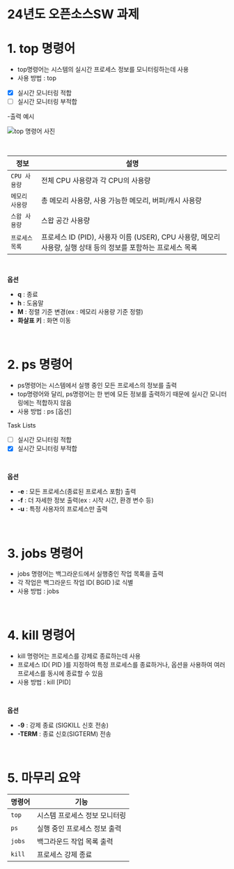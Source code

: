 # 24년도 오픈소스SW 과제
# 1. top 명령어
  - top명령어는 시스템의 실시간 프로세스 정보를 모니터링하는데 사용
  - 사용 방법 : top

- [x] 실시간 모니터링 적합
- [ ] 실시간 모니터링 부적합

-출력 예시

![top 명령어 사진](https://github.com/LTaeJun/OpenSource-SW/assets/166844562/e9556be3-3a98-4887-bf93-07ed5a6ed472)

<br>


| 정보 | 설명 |
|---|---|
| `CPU 사용량` | 전체 CPU 사용량과 각 CPU의 사용량 |
| `메모리 사용량` | 총 메모리 사용량, 사용 가능한 메모리, 버퍼/캐시 사용량 |
| `스왑 사용량` | 스왑 공간 사용량 |
| `프로세스 목록` | 프로세스 ID (PID), 사용자 이름 (USER), CPU 사용량, 메모리 사용량, 실행 상태 등의 정보를 포함하는 프로세스 목록 |
<br>

**옵션**
* **q** : 종료
* **h** : 도움말
* **M** : 정렬 기준 변경(ex : 메모리 사용량 기준 정렬)
* **화살표 키** : 화면 이동
<br>

# 2. ps 명령어
  - ps명령어는 시스템에서 실행 중인 모든 프로세스의 정보를 출력
  - top명령어와 달리, ps명령어는 한 번에 모든 정보를 출력하기 때문에 실시간 모니터링에는 적합하지 않음
  - 사용 방법 : ps [옵션]
  
Task Lists
- [ ] 실시간 모니터링 적합
- [X] 실시간 모니터링 부적합
<br>

**옵션**
- **-e** : 모든 프로세스(종료된 프로세스 포함) 출력
- **-f** : 더 자세한 정보 출력(ex : 시작 시간, 환경 변수 등)
- **-u** : 특정 사용자의 프로세스만 출력
<br>

# 3. jobs 명령어
- jobs 명령어는 백그라운드에서 실행중인 작업 목록을 출력
- 각 작업은 백그라운드 작업 ID( BGID )로 식별
- 사용 방법 : jobs
<br>

# 4. kill 명령어
- kill 명령어는 프로세스를 강제로 종료하는데 사용
- 프로세스 ID( PID )를 지정하여 특정 프로세스를 종료하거나, 옵션을 사용하여 여러 프로세스를 동시에 종료할 수 있음
- 사용 방법 : kill [PID]
<br>

**옵션**
- **-9** : 강제 종료 (SIGKILL 신호 전송)
- **-TERM** : 종료 신호(SIGTERM) 전송
<br>

# 5. 마무리 요약

| 명령어 | 기능 |
|---|---|
| `top` | 시스템 프로세스 정보 모니터링 |
| `ps` | 실행 중인 프로세스 정보 출력 |
| `jobs` | 백그라운드 작업 목록 출력 |
| `kill` | 프로세스 강제 종료 |
<br>

